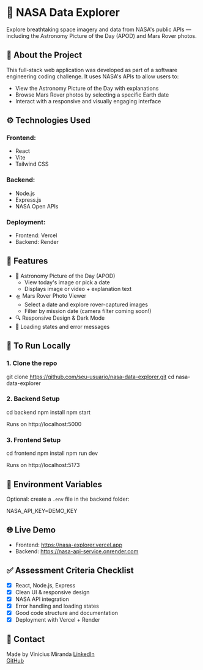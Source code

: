 # 🚀 NASA Data Explorer

Explore breathtaking space imagery and data from NASA's public APIs — including the Astronomy Picture of the Day (APOD) and Mars Rover photos.

## 🌌 About the Project

This full-stack web application was developed as part of a software engineering coding challenge. It uses NASA's APIs to allow users to:

- View the Astronomy Picture of the Day with explanations
- Browse Mars Rover photos by selecting a specific Earth date
- Interact with a responsive and visually engaging interface

## ⚙️ Technologies Used

### Frontend:
- React
- Vite
- Tailwind CSS

### Backend:
- Node.js
- Express.js
- NASA Open APIs

### Deployment:
- Frontend: Vercel
- Backend: Render

## 📸 Features

- 🌠 Astronomy Picture of the Day (APOD)
  - View today's image or pick a date
  - Displays image or video + explanation text
- 🛸 Mars Rover Photo Viewer
  - Select a date and explore rover-captured images
  - Filter by mission date (camera filter coming soon!)
- 🔍 Responsive Design & Dark Mode
- 🚦 Loading states and error messages

## 🧪 To Run Locally

### 1. Clone the repo

git clone https://github.com/seu-usuario/nasa-data-explorer.git
cd nasa-data-explorer


### 2. Backend Setup

cd backend
npm install
npm start


Runs on http://localhost:5000

### 3. Frontend Setup


cd frontend
npm install
npm run dev


Runs on http://localhost:5173

## 🔐 Environment Variables

Optional: create a `.env` file in the backend folder:

NASA_API_KEY=DEMO_KEY


## 🌐 Live Demo

- Frontend: https://nasa-explorer.vercel.app  
- Backend: https://nasa-api-service.onrender.com


## ✅ Assessment Criteria Checklist

- [x] React, Node.js, Express
- [x] Clean UI & responsive design
- [x] NASA API integration
- [x] Error handling and loading states
- [x] Good code structure and documentation
- [x] Deployment with Vercel + Render

## 📧 Contact

Made by Vinicius Miranda
[LinkedIn](https://www.linkedin.com/in/viniciusmiranda97/)  
[GitHub](https://github.com/Vini97Miranda)

